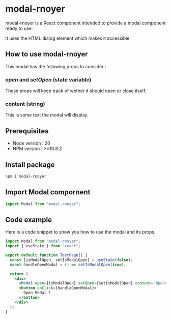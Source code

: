 # modal-rnoyer
modal-rnoyer is a React component intended to provide a modal component ready to use.

It uses the HTML dialog element which makes it accessible.

## How to use modal-rnoyer
This modal has the following props to consider : 
### <i>open</i> and <i>setOpen</i> (state variable)
These props will keep track of wether it should open or close itself.

### content (string)
This is some text the modal will display.

## Prerequisites
- Node version : 20
- NPM version : >=10.8.2 

## Install package

```bash
npm i modal-rnoyer
```

## Import Modal compornent
```jsx
import Modal from "modal-rnoyer";
```

## Code example
Here is a code snippet to show you how to use the modal and its props.

```jsx
import Modal from "modal-rnoyer";
import { useState } from "react";

export default function TestPage() {
  const [isModalOpen, setIsModalOpen] = useState(false);
  const handleOpenModal = () => setIsModalOpen(true);

  return (
    <div>
      <Modal open={isModalOpen} setOpen={setIsModalOpen} content="Opened !" />
      <button onClick={handleOpenModal}>
        Open Modal !
      </button>
    </div>
  );
}

```